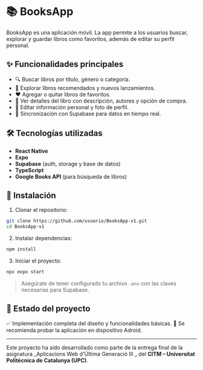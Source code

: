 # 📚 BooksApp

BooksApp es una aplicación móvil. La app permite a los usuarios buscar, explorar y guardar libros como favoritos, además de editar su perfil personal.

## ✨ Funcionalidades principales

- 🔍 Buscar libros por título, género o categoría.
- 📖 Explorar libros recomendados y nuevos lanzamientos.
- ❤️ Agregar o quitar libros de favoritos.
- 🧾 Ver detalles del libro con descripción, autores y opción de compra.
- 👤 Editar información personal y foto de perfil.
- 🔄 Sincronización con Supabase para datos en tiempo real.

## 🛠️ Tecnologías utilizadas

- **React Native**
- **Expo**
- **Supabase** (auth, storage y base de datos)
- **TypeScript**
- **Google Books API** (para búsqueda de libros)

## 📲 Instalación

1. Clonar el repositorio:
```bash
git clone https://github.com/usuario/BooksApp-v1.git
cd BooksApp-v1
```

2. Instalar dependencias:
```bash
npm install
```

3. Iniciar el proyecto:
```bash
npx expo start
```

> Asegúrate de tener configurado tu archivo `.env` con las claves necesarias para Supabase.

## 🧪 Estado del proyecto
✅ Implementación completa del diseño y funcionalidades básicas.
🚧 Se recomienda probar la aplicación en dispositivo Adroid.


---

Este proyecto ha sido desarrollado como parte de la entrega final de la asignatura _Aplicacions Web d'Última Generació III _ del **CITM – Universitat Politècnica de Catalunya (UPC)**.

